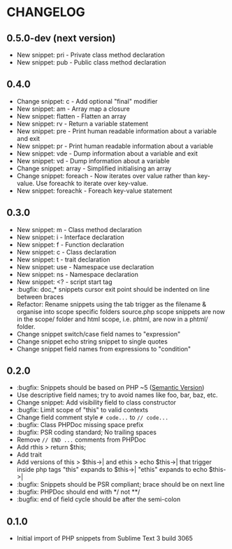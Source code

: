 CHANGELOG
=========

0.5.0-dev (next version)
------------------------

- New snippet: pri - Private class method declaration
- New snippet: pub - Public class method declaration

0.4.0
-----

- Change snippet: c - Add optional "final" modifier
- New snippet: am - Array map a closure
- New snippet: flatten - Flatten an array
- New snippet: rv - Return a variable statement
- New snippet: pre - Print human readable information about a variable and exit
- New snippet: pr - Print human readable information about a variable
- New snippet: vde - Dump information about a variable and exit
- New snippet: vd - Dump information about a variable
- Change snippet: array - Simplified initialising an array
- Change snippet: foreach - Now iterates over value rather than key-value. Use foreachk to iterate over key-value.
- New snippet: foreachk - Foreach key-value statement

0.3.0
-----

- New snippet: m - Class method declaration
- New snippet: i - Interface declaration
- New snippet: f - Function declaration
- New snippet: c - Class declaration
- New snippet: t - trait declaration
- New snippet: use - Namespace use declaration
- New snippet: ns - Namespace declaration
- New snippet: &lt;? - script start tag
- :bugfix: doc_* snippets cursor exit point should be indented on line between braces
- Refactor: Rename snippets using the tab trigger as the filename & organise into scope specific folders
  source.php scope snippets are now in the scope/ folder and html scope, i.e.
  phtml, are now in a phtml/ folder.
- Change snippet switch/case field names to "expression"
- Change snippet echo string snippet to single quotes
- Change snippet field names from expressions to "condition"

0.2.0
-----

- :bugfix: Snippets should be based on PHP ~5 ([Semantic Version](http://semver.org))
- Use descriptive field names; try to avoid names like foo, bar, baz, etc.
- Change snippet: Add visibility field to class constructor
- :bugfix: Limit scope of "this" to valid contexts
- Change field comment style `# code...` to `// code...`
- :bugfix: Class PHPDoc missing space prefix
- :bugfix: PSR coding standard; No trailing spaces
- Remove `// END ...` comments from PHPDoc
- Add rthis > return $this;
- Add trait
- Add versions of this > $this->| and ethis > echo $this->| that trigger inside php tags
  "this" expands to $this->|
  "ethis" expands to echo $this->|
- :bugfix: Snippets should be PSR compliant; brace should be on next line
- :bugfix: PHPDoc should end with */ not **/
- :bugfix: end of field cycle should be after the semi-colon

0.1.0
-----

* Initial import of PHP snippets from Sublime Text 3 build 3065







